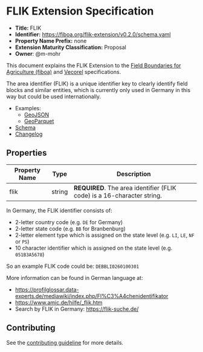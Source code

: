 # FLIK Extension Specification

- **Title:** FLIK
- **Identifier:** <https://fiboa.org/flik-extension/v0.2.0/schema.yaml>
- **Property Name Prefix:** none
- **Extension Maturity Classification:** Proposal
- **Owner**: @m-mohr

This document explains the FLIK Extension to the
[Field Boundaries for Agriculture (fiboa)](https://fiboa.org) and
[Vecorel](https://vecorel.org) specifications.

The area identifier (FLIK) is a unique identifier key to clearly identify field blocks and similar entities,
which is currently only used in Germany in this way but could be used internationally.

- Examples:
  - [GeoJSON](examples/geojson/)
  - [GeoParquet](examples/geoparquet/)
- [Schema](schema/schema.yaml)
- [Changelog](./CHANGELOG.md)

## Properties

| Property Name   | Type   | Description |
| --------------- | ------ | ----------- |
| flik            | string | **REQUIRED**. The area identifier (FLIK code) is a 16-character string. |

In Germany, the FLIK identifier consists of:

- 2-letter country code (e.g. `DE` for Germany)
- 2-letter state code (e.g. `BB` for Branbenburg)
- 2-letter element type which is assigned on the state level (e.g. `LI`, `LE`, `NF` or `PS`)
- 10 character identifier which is assigned on the state level (e.g. `051B3A5678`)

So an example FLIK code could be: `DEBBLI0260100301`

More information can be found in German language at:

- <https://profilglossar.data-experts.de/mediawiki/index.php/Fl%C3%A4chenidentifikator>
- <https://www.amic.de/hilfe/_flik.htm>
- Search by FLIK in Germany: <https://flik-suche.de/>

## Contributing

See the [contributing guideline](CONTRIBUTING.md) for more details.
